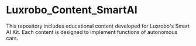 # Luxrobo_Content_SmartAI
This repository includes educational content developed for Luxrobo's Smart AI Kit.
Each content is designed to implement functions of autonomous cars. 
